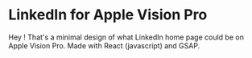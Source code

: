 # LinkedIn for Apple Vision Pro
Hey ! That's a minimal design of what LinkedIn home page could be on Apple Vision Pro.
Made with React (javascript) and GSAP.
